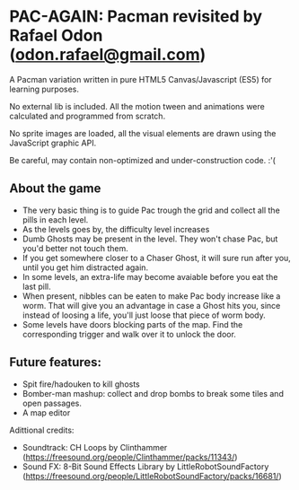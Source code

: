 # PAC-AGAIN: Pacman revisited by Rafael Odon (odon.rafael@gmail.com)

A Pacman variation written in pure HTML5 Canvas/Javascript (ES5) for learning purposes.

No external lib is included. All the motion tween and animations were calculated and programmed from scratch.

No sprite images are loaded, all the visual elements are drawn using the JavaScript graphic API.

Be careful, may contain non-optimized and under-construction code. :'(

## About the game
* The very basic thing is to guide Pac trough the grid and collect all the pills in each level.
* As the levels goes by, the difficulty level increases
* Dumb Ghosts may be present in the level. They won't chase Pac, but you'd better not touch them.
* If you get somewhere closer to a Chaser Ghost, it will sure run after you, until you get him distracted again.
* In some levels, an extra-life may become avaiable before you eat the last pill. 
* When present, nibbles can be eaten to make Pac body increase like a worm. That will give you an advantage in case a Ghost hits you, since instead of loosing a life, you'll just loose that piece of worm body. 
* Some levels have doors blocking parts of the map. Find the corresponding trigger and walk over it to unlock the door.

## Future features:
* Spit fire/hadouken to kill ghosts
* Bomber-man mashup: collect and drop bombs to break some tiles and open passages.
* A map editor

Adittional credits:
* Soundtrack: CH Loops by Clinthammer (https://freesound.org/people/Clinthammer/packs/11343/)
* Sound FX: 8-Bit Sound Effects Library by LittleRobotSoundFactory (https://freesound.org/people/LittleRobotSoundFactory/packs/16681/)

